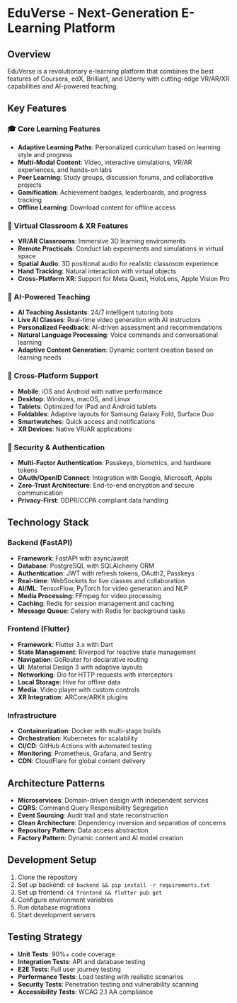 # EduVerse - Next-Generation E-Learning Platform

## Overview
EduVerse is a revolutionary e-learning platform that combines the best features of Coursera, edX, Brilliant, and Udemy with cutting-edge VR/AR/XR capabilities and AI-powered teaching.

## Key Features

### 🎓 Core Learning Features
- **Adaptive Learning Paths**: Personalized curriculum based on learning style and progress
- **Multi-Modal Content**: Video, interactive simulations, VR/AR experiences, and hands-on labs
- **Peer Learning**: Study groups, discussion forums, and collaborative projects
- **Gamification**: Achievement badges, leaderboards, and progress tracking
- **Offline Learning**: Download content for offline access

### 🥽 Virtual Classroom & XR Features
- **VR/AR Classrooms**: Immersive 3D learning environments
- **Remote Practicals**: Conduct lab experiments and simulations in virtual space
- **Spatial Audio**: 3D positional audio for realistic classroom experience
- **Hand Tracking**: Natural interaction with virtual objects
- **Cross-Platform XR**: Support for Meta Quest, HoloLens, Apple Vision Pro

### 🤖 AI-Powered Teaching
- **AI Teaching Assistants**: 24/7 intelligent tutoring bots
- **Live AI Classes**: Real-time video generation with AI instructors
- **Personalized Feedback**: AI-driven assessment and recommendations
- **Natural Language Processing**: Voice commands and conversational learning
- **Adaptive Content Generation**: Dynamic content creation based on learning needs

### 📱 Cross-Platform Support
- **Mobile**: iOS and Android with native performance
- **Desktop**: Windows, macOS, and Linux
- **Tablets**: Optimized for iPad and Android tablets
- **Foldables**: Adaptive layouts for Samsung Galaxy Fold, Surface Duo
- **Smartwatches**: Quick access and notifications
- **XR Devices**: Native VR/AR applications

### 🔐 Security & Authentication
- **Multi-Factor Authentication**: Passkeys, biometrics, and hardware tokens
- **OAuth/OpenID Connect**: Integration with Google, Microsoft, Apple
- **Zero-Trust Architecture**: End-to-end encryption and secure communication
- **Privacy-First**: GDPR/CCPA compliant data handling

## Technology Stack

### Backend (FastAPI)
- **Framework**: FastAPI with async/await
- **Database**: PostgreSQL with SQLAlchemy ORM
- **Authentication**: JWT with refresh tokens, OAuth2, Passkeys
- **Real-time**: WebSockets for live classes and collaboration
- **AI/ML**: TensorFlow, PyTorch for video generation and NLP
- **Media Processing**: FFmpeg for video processing
- **Caching**: Redis for session management and caching
- **Message Queue**: Celery with Redis for background tasks

### Frontend (Flutter)
- **Framework**: Flutter 3.x with Dart
- **State Management**: Riverpod for reactive state management
- **Navigation**: GoRouter for declarative routing
- **UI**: Material Design 3 with adaptive layouts
- **Networking**: Dio for HTTP requests with interceptors
- **Local Storage**: Hive for offline data
- **Media**: Video player with custom controls
- **XR Integration**: ARCore/ARKit plugins

### Infrastructure
- **Containerization**: Docker with multi-stage builds
- **Orchestration**: Kubernetes for scalability
- **CI/CD**: GitHub Actions with automated testing
- **Monitoring**: Prometheus, Grafana, and Sentry
- **CDN**: CloudFlare for global content delivery

## Architecture Patterns
- **Microservices**: Domain-driven design with independent services
- **CQRS**: Command Query Responsibility Segregation
- **Event Sourcing**: Audit trail and state reconstruction
- **Clean Architecture**: Dependency inversion and separation of concerns
- **Repository Pattern**: Data access abstraction
- **Factory Pattern**: Dynamic content and AI model creation

## Development Setup
1. Clone the repository
2. Set up backend: `cd backend && pip install -r requirements.txt`
3. Set up frontend: `cd frontend && flutter pub get`
4. Configure environment variables
5. Run database migrations
6. Start development servers

## Testing Strategy
- **Unit Tests**: 90%+ code coverage
- **Integration Tests**: API and database testing
- **E2E Tests**: Full user journey testing
- **Performance Tests**: Load testing with realistic scenarios
- **Security Tests**: Penetration testing and vulnerability scanning
- **Accessibility Tests**: WCAG 2.1 AA compliance